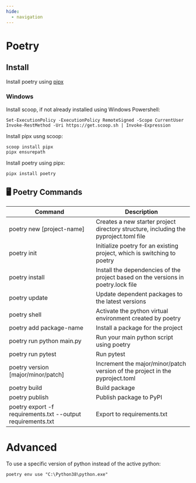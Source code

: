 ```yaml
---
hide:
  - navigation
---
```


# Poetry

## Install
Install poetry using [pipx](https://pipx.pypa.io/stable/installation/)

### Windows
Install scoop, if not already installed using Windows Powershell:
```
Set-ExecutionPolicy -ExecutionPolicy RemoteSigned -Scope CurrentUser
Invoke-RestMethod -Uri https://get.scoop.sh | Invoke-Expression
```
Install pipx usng scoop:
```
scoop install pipx
pipx ensurepath
```
Install poetry using pipx:
```
pipx install poetry
```

## 🖥️ Poetry Commands

| Command                            | Description                                                                          |
| ---------------------------------- | ------------------------------------------------------------------------------------ |
| poetry new [project-name]          | Creates a new starter project directory structure, including the pyproject.toml file |
| poetry init                        | Initialize poetry for an existing project, which is switching to poetry              |
| poetry install                     | Install the dependencies of the project based on the versions in poetry.lock file    |
| poetry update                      | Update dependent packages to the latest versions                                     |
| poetry shell                       | Activate the python virtual environment created by poetry                            |
| poetry add package-name            | Install a package for the project                                                    |
| poetry run python main.py          | Run your main python script using poetry                                             |
| poetry run pytest                  | Run pytest                                                                           |
| poetry version [major/minor/patch] | Increment the major/minor/patch version of the project in the pyproject.toml         |
| poetry build                       | Build package                                                                        |
| poetry publish                     | Publish package to PyPI                                                              |
| poetry export -f requirements.txt --output requirements.txt | Export to requirements.txt |

# Advanced
To use a specific version of python instead of the active python:

```
poetry env use "C:\Python38\python.exe"
```